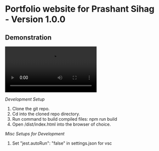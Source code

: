 # Portfolio website for Prashant Sihag - Version 1.0.0

## Demonstration
  <video src="https://github.com/prashantsihag03/portfolio/assets/23043779/9e100a19-4361-4d2f-b887-c884443f74e3" controls="controls" style="max-width: 730px;"></video>

_Development Setup_

1. Clone the git repo.
2. Cd into the cloned repo directory.
3. Run command to build compiled files: npm run build
4. Open /dist/index.html into the browser of choice.

_Misc Setups for Development_

1. Set "jest.autoRun": "false" in settings.json for vsc
